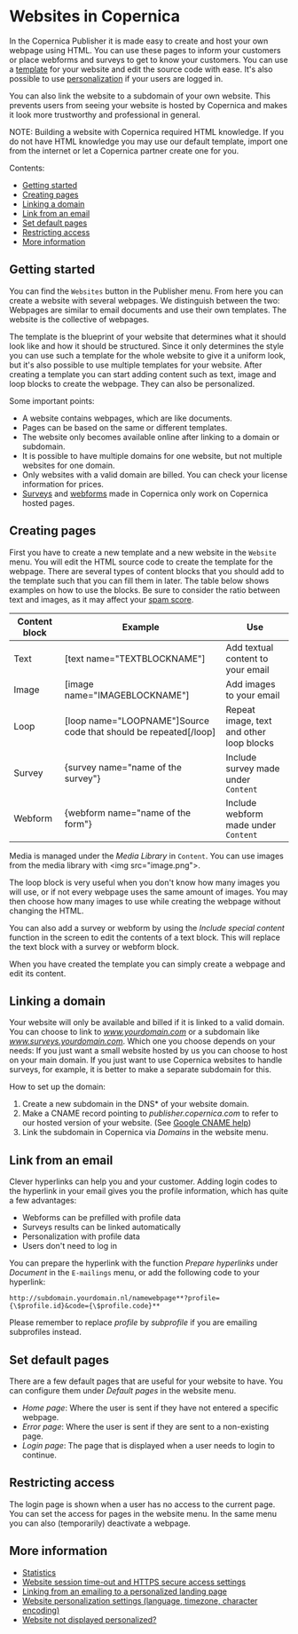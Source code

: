 # Websites in Copernica

In the Copernica Publisher it is made easy to create and host your own 
webpage using HTML. You can use these pages to inform your customers or place webforms 
and surveys to get to know your customers. You can use a [template](./templates) 
for your website and edit the source code with ease. It's also possible 
to use [personalization](./personalization) if your users are logged in.

You can also link the website to a subdomain of your own website. This 
prevents users from seeing your website is hosted by Copernica and makes 
it look more trustworthy and professional in general.

NOTE: Building a website with Copernica required HTML knowledge. If you 
do not have HTML knowledge you may use our default template, import one 
from the internet or let a Copernica partner create one for you.

Contents:

* [Getting started](./websites#getting-started)
* [Creating pages](./websites#creating-pages)
* [Linking a domain](./websites#linking-a-domain)
* [Link from an email](./websites#link-from-an-email)
* [Set default pages](./websites#set-default-pages)
* [Restricting access](./websites#restricting-access)
* [More information](./websites#more-information)

## Getting started

You can find the `Websites` button in the Publisher menu. From here you 
can create a website with several webpages. We distinguish between the two: 
Webpages are similar to email documents and use their own templates. The 
website is the collective of webpages. 

The template is the blueprint of your website that determines what it 
should look like and how it should be structured. Since it only 
determines the style you can use such a template for the whole website 
to give it a uniform look, but it's also possible to use multiple 
templates for your website. After creating a template you can start 
adding content such as text, image and loop blocks to create the webpage. 
They can also be personalized.

Some important points:
* A website contains webpages, which are like documents.
* Pages can be based on the same or different templates.
* The website only becomes available online after linking to a domain or 
subdomain.
* It is possible to have multiple domains for one website, but not multiple 
websites for one domain. 
* Only websites with a valid domain are billed. You can check your license 
information for prices.
* [Surveys](./surveys) and [webforms](./webforms) made in Copernica 
only work on Copernica hosted pages.

## Creating pages

First you have to create a new template and a new website in the `Website` 
menu. You will edit the HTML source code to create the template for the 
webpage. There are several types of content blocks that you should add 
to the template such that you can fill them in later. The table below 
shows examples on how to use the blocks. Be sure to consider the ratio 
between text and images, as it may affect your [spam score](./some-tips-to-lower-your-email-spam-score).

| Content block | Example                                                           | Use                                      |
|---------------|-------------------------------------------------------------------|------------------------------------------|
| Text          | [text name="TEXTBLOCKNAME"]                                       | Add textual content to your email        |
| Image         | [image name="IMAGEBLOCKNAME"]                                     | Add images to your email                 |
| Loop          | [loop name="LOOPNAME"]Source code that should be repeated[/loop]  | Repeat image, text and other loop blocks |
| Survey        | {survey name="name of the survey"}                                | Include survey made under `Content`      |
| Webform       | {webform name="name of the form"}                                 | Include webform made under `Content`     |

Media is managed under the *Media Library* in `Content`. You can use 
images from the media library with <img src="image.png"\>.

The loop block is very useful when you don't know how many images you will use, 
or if not every webpage uses the same amount of images. You may then choose 
how many images to use while creating the webpage without changing the HTML.

You can also add a survey or webform by using the *Include special content* 
function in the screen to edit the contents of a text block. This will 
replace the text block with a survey or webform block.

When you have created the template you can simply create a webpage and edit 
its content.

## Linking a domain

Your website will only be available and billed if it is linked to a valid domain. 
You can choose to link to *www.yourdomain.com* or a subdomain like 
*www.surveys.yourdomain.com*. Which one you choose depends on your needs: 
If you just want a small website hosted by us you can choose to host on 
your main domain. If you just want to use Copernica websites to handle 
surveys, for example, it is better to make a separate subdomain for this.

How to set up the domain:
1. Create a new subdomain in the DNS* of your website domain.
2. Make a CNAME record pointing to *publisher.copernica.com* to refer 
to our hosted version of your website. (See [Google CNAME help](https://support.google.com/a/answer/47283?hl=en))
3. Link the subdomain in Copernica via *Domains* in the website menu.

## Link from an email

Clever hyperlinks can help you and your customer. Adding login codes to 
the hyperlink in your email gives you the profile information, which 
has quite a few advantages:

* Webforms can be prefilled with profile data
* Surveys results can be linked automatically
* Personalization with profile data
* Users don't need to log in

You can prepare the hyperlink with the function *Prepare hyperlinks* 
under *Document* in the `E-mailings` menu, or add the following code to 
your hyperlink:

`http://subdomain.yourdomain.nl/namewebpage**?profile={\$profile.id}&code={\$profile.code}**`

Please remember to replace *profile* by *subprofile* if you are emailing 
subprofiles instead.

## Set default pages

There are a few default pages that are useful for your website to have. 
You can configure them under *Default pages* in the website menu.

* *Home page*: Where the user is sent if they have not entered a specific 
webpage.
* *Error page*: Where the user is sent if they are sent to a non-existing 
page.
* *Login page*: The page that is displayed when a user needs to login 
to continue.

## Restricting access

The login page is shown when a user has no access to the current page. You 
can set the access for pages in the website menu. In the same menu you 
can also (temporarily) deactivate a webpage.

## More information

- [Statistics](./statistics)
- [Website session time-out and HTTPS secure access settings](./website-session-time-out-and-https-secure-access-settings.md)
- [Linking from an emailing to a personalized landing page](./linking-to-your-website-from-an-emailing.md)
- [Website personalization settings (language, timezone, character encoding)](./document-and-template-personalization-settings.md)
- [Website not displayed personalized? ](./website-not-displayed-personalized.md)

